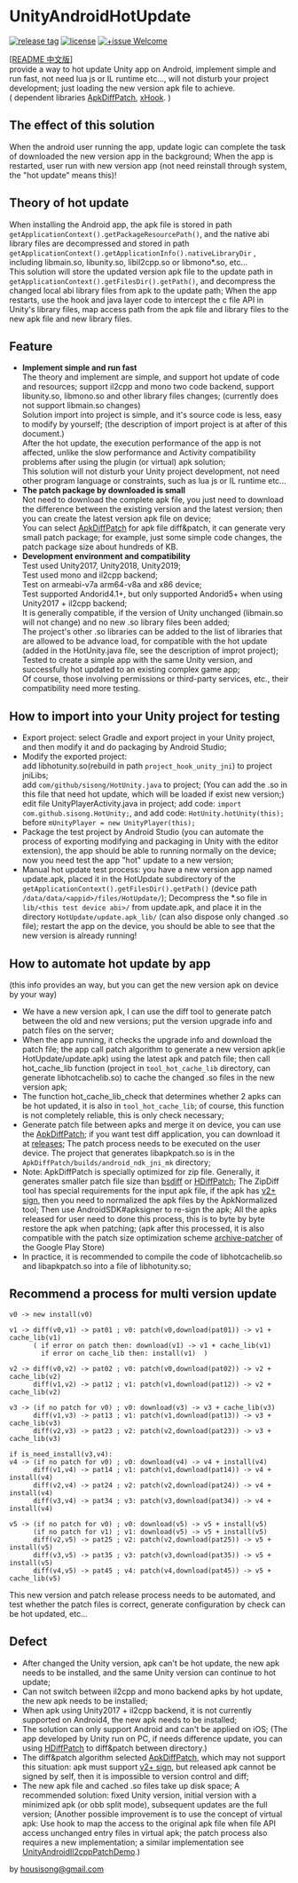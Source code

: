 # UnityAndroidHotUpdate
[![release tag](https://img.shields.io/github/v/tag/sisong/UnityAndroidHotUpdate?label=release%20tag)](https://github.com/sisong/UnityAndroidHotUpdate/releases) 
[![license](https://img.shields.io/badge/license-MIT-blue.svg)](LICENSE) 
[![+issue Welcome](https://img.shields.io/github/issues-raw/sisong/UnityAndroidHotUpdate?color=green&label=%2Bissue%20welcome)](https://github.com/sisong/UnityAndroidHotUpdate/issues)   
   
[[README 中文版](README.md)]   
provide a way to hot update Unity app on Android, implement simple and run fast, not need lua js or IL runtime etc..., will not disturb your project development; just loading the new version apk file to achieve.   
( dependent libraries [ApkDiffPatch], [xHook]. )   

[ApkDiffPatch]: https://github.com/sisong/ApkDiffPatch
[xHook]: https://github.com/iqiyi/xHook
[UnityAndroidIl2cppPatchDemo]: https://github.com/noodle1983/UnityAndroidIl2cppPatchDemo
[HDiffPatch]: https://github.com/sisong/HDiffPatch
[bsdiff]: http://www.daemonology.net/bsdiff/
[archive-patcher]: https://github.com/andrewhayden/archive-patcher
[v2+ sign]: https://source.android.com/security/apksigning/v2


## The effect of this solution
  When the android user running the app,  update logic can complete the task of downloaded the new version app in the background; When the app is restarted, user run with new version app (not need reinstall through system, the "hot update" means this)!   

## Theory of hot update
  When installing the Android app, the apk file is stored in path ```getApplicationContext().getPackageResourcePath()```, and the native abi library files are decompressed and stored in path ```getApplicationContext().getApplicationInfo().nativeLibraryDir``` , including libmain.so, libunity.so, libil2cpp.so or libmono*.so, etc...   
  This solution will store the updated version apk file to the update path in ```getApplicationContext().getFilesDir().getPath()```, and decompress the changed local abi library files from apk to the update path; When the app restarts, use the hook and java layer code to intercept the c file API in Unity's library files, map access path from the apk file and library files to the new apk file and new library files.   


## Feature
* **Implement simple and run fast**   
The theory and implement are simple, and support hot update of code and resources; support il2cpp and mono two code backend, support libunity.so, libmono.so and other library files changes; (currently does not support libmain.so changes)    
Solution import into project is simple, and it's source code is less, easy to modify by yourself; (the description of import project is at after of this document.)   
After the hot update, the execution performance of the app is not affected, unlike the slow performance and Activity compatibility problems after using the plugin (or virtual) apk solution;   
This solution will not disturb your Unity project development, not need other program language or constraints, such as lua js or IL runtime etc...   
* **The patch package by downloaded is small**   
Not need to download the complete apk file, you just need to download the difference between the existing version and the latest version; then you can create the latest version apk file on device;   
You can select [ApkDiffPatch] for apk file diff&patch, it can generate very small patch package; for example, just some simple code changes, the patch package size about hundreds of KB.     
* **Development environment and compatibility**   
Test used Unity2017, Unity2018, Unity2019;   
Test used mono and il2cpp backend;   
Test on armeabi-v7a arm64-v8a and x86 device;   
Test supported Andorid4.1+, but only supported Andorid5+ when using Unity2017 + il2cpp backend;   
It is generally compatible, if the version of Unity unchanged (libmain.so will not change) and no new .so library files been added;   
The project's other .so libraries can be added to the list of libraries that are allowed to be advance load, for compatible with the hot update (added in the HotUnity.java file, see the description of improt project);   
Tested to create a simple app with the same Unity version, and successfully hot updated to an existing complex game app;   
Of course, those involving permissions or third-party services, etc., their compatibility need more testing.   


## How to import into your Unity project for testing
* Export project:  select Gradle and export project in your Unity project, and then modify it and do packaging by Android Studio;   
* Modify the exported project:   
add libhotunity.so(rebuild in path ```project_hook_unity_jni```) to project jniLibs;   
add ```com/github/sisong/HotUnity.java``` to project; (You can add the .so in this file that need hot update, which will be loaded if exist new version;)   
edit file UnityPlayerActivity.java in project; add code: ```import com.github.sisong.HotUnity;```, and add code: ```HotUnity.hotUnity(this);``` before ```mUnityPlayer = new UnityPlayer(this);```   
* Package the test project by Android Studio (you can automate the process of exporting modifying and packaging in Unity with the editor extension), the app should be able to running normally
 on the device; now you need test the app "hot" update to a new version;   
* Manual hot update test process: you have a new version app named update.apk, placed it in the HotUpdate subdirectory of the ```getApplicationContext().getFilesDir().getPath()``` (device path ```/data/data/<appid>/files/HotUpdate/```); Decompress the *.so file in ```lib/<this test device abi>/``` from update.apk, and place it in the directory ```HotUpdate/update.apk_lib/``` (can also dispose only changed .so file); restart the app on the device, you should be able to see that the new version is already running!   


## How to automate hot update by app
  (this info provides an way, but you can get the new version apk on device by your way)   
* We have a new version apk, I can use the diff tool to generate patch between the old and new versions; put the version upgrade info and patch files on the server;   
* When the app running, it checks the upgrade info and download the patch file; the app call patch algorithm to generate a new version apk(ie HotUpdate/update.apk) using the latest apk and patch file; then call hot_cache_lib function (project in ```tool_hot_cache_lib``` directory, can generate libhotcachelib.so) to cache the changed .so files in the new version apk; 
* The function hot_cache_lib_check that determines whether 2 apks can be hot updated, it is also in ```tool_hot_cache_lib```; of course, this function is not completely reliable, this is only check necessary;   
* Generate patch file between apks and merge it on device, you can use the [ApkDiffPatch]; if you want test diff application, you can download it at [releases](https://github.com/sisong/ApkDiffPatch/releases); The patch process needs to be executed on the user device. The project that generates libapkpatch.so is in the ```ApkDiffPatch/builds/android_ndk_jni_mk``` directory;   
* Note: ApkDiffPatch is specially optimized for zip file. Generally, it generates smaller patch file size than [bsdiff] or [HDiffPatch]; The ZipDiff tool has special requirements for the input apk file, if the apk has [v2+ sign], then you need to normalized the apk files by the ApkNormalized tool; Then use AndroidSDK#apksigner to re-sign the apk; All the apks released for user need to done this process, this is to byte by byte restore the apk when patching;  (apk after this processed, it is also compatible with the patch size optimization scheme [archive-patcher] of the Google Play Store)   
* In practice, it is recommended to compile the code of libhotcachelib.so and libapkpatch.so into a file of libhotunity.so;   


## Recommend a process for multi version update
```
v0 -> new install(v0)

v1 -> diff(v0,v1) -> pat01 ; v0: patch(v0,download(pat01)) -> v1 + cache_lib(v1)
      ( if error on patch then: download(v1) -> v1 + cache_lib(v1)
        if error on cache_lib then: install(v1)  )

v2 -> diff(v0,v2) -> pat02 ; v0: patch(v0,download(pat02)) -> v2 + cache_lib(v2)
      diff(v1,v2) -> pat12 ; v1: patch(v1,download(pat12)) -> v2 + cache_lib(v2)

v3 -> (if no patch for v0) ; v0: download(v3) -> v3 + cache_lib(v3)
      diff(v1,v3) -> pat13 ; v1: patch(v1,download(pat13)) -> v3 + cache_lib(v3)
      diff(v2,v3) -> pat23 ; v2: patch(v2,download(pat23)) -> v3 + cache_lib(v3)

if is_need_install(v3,v4):
v4 -> (if no patch for v0) ; v0: download(v4) -> v4 + install(v4)
      diff(v1,v4) -> pat14 ; v1: patch(v1,download(pat14)) -> v4 + install(v4)
      diff(v2,v4) -> pat24 ; v2: patch(v2,download(pat24)) -> v4 + install(v4)
      diff(v3,v4) -> pat34 ; v3: patch(v3,download(pat34)) -> v4 + install(v4)

v5 -> (if no patch for v0) ; v0: download(v5) -> v5 + install(v5)
      (if no patch for v1) ; v1: download(v5) -> v5 + install(v5)
      diff(v2,v5) -> pat25 ; v2: patch(v2,download(pat25)) -> v5 + install(v5)
      diff(v3,v5) -> pat35 ; v3: patch(v3,download(pat35)) -> v5 + install(v5)
      diff(v4,v5) -> pat45 ; v4: patch(v4,download(pat45)) -> v5 + cache_lib(v5)
```
This new version and patch release process needs to be automated, and test whether the patch files is correct, generate configuration by check can be hot updated, etc...   


## Defect   
* After changed the Unity version, apk can't be hot update, the new apk needs to be installed, and the same Unity version can continue to hot update;    
* Can not switch between il2cpp and mono backend apks by hot update, the new apk needs to be installed;   
* When apk using Unity2017 + il2cpp backend, it is not currently supported on Android4, the new apk needs to be installed;   
* The solution can only support Android and can't be applied on iOS; (The app developed by Unity run on PC, if needs difference update, you can using [HDiffPatch] to diff&patch between directory.)   
* The diff&patch algorithm selected [ApkDiffPatch], which may not support this situation: apk must support [v2+ sign], but released apk cannot be signed by self, then it is impossible to version control and diff;   
* The new apk file and cached .so files take up disk space;  A recommended solution: fixed Unity version, initial version with a minimized apk (or obb split mode), subsequent updates are the full version; (Another possible improvement is to use the concept of virtual apk: Use hook to map the access to the original apk file when file API access unchanged entry files  in virtual apk; the patch process also requires a new implementation; a similar implementation see [UnityAndroidIl2cppPatchDemo].)   
   
   
by housisong@gmail.com
